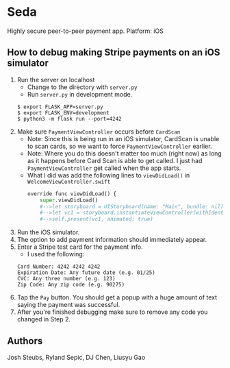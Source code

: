 # Seda
Highly secure peer-to-peer payment app. Platform: iOS

## How to debug making Stripe payments on an iOS simulator
1. Run the server on localhost
	- Change to the directory with `server.py`
	- Run  `server.py` in development mode.
	```
	$ export FLASK_APP=server.py
	$ export FLASK_ENV=development
	$ python3 -m flask run --port=4242
	```
2. Make sure `PaymentViewController`  occurs before `CardScan`
	- Note: Since this is being run in an iOS simulator, CardScan is unable to scan cards, so we want to force `PaymentViewController` earlier.
	- Note: Where you do this doesn't matter too much (right now) as long as it happens before Card Scan is able to get called. I just had `PaymentViewController` get called when the app starts. 
	- What I did was add the following lines to `viewDidLoad()` in ` WelcomeViewController.swift`
		```python
		override func viewDidLoad() {
			super.viewDidLoad()
			#-->let storyboard = UIStoryboard(name: "Main", bundle: nil)
			#-->let vc1 = storyboard.instantiateViewController(withIdentifier: 	Constants.paymentStoryboard) as! PaymentViewController
			#-->self.present(vc1, animated: true)
3. Run the iOS simulator.
4. The option to add payment information should immediately appear.
5. Enter a Stripe test card for the payment info.
	- I used the following:
	```
	Card Number: 4242 4242 4242
	Expiration Date: Any future date (e.g. 01/25)
	CVC: Any three number (e.g. 123)
	Zip Code: Any zip code (e.g. 90275)
6. Tap the `Pay` button. You should get a popup with a huge amount of text saying the payment was successful. 
7. After you're finished debugging make sure to remove any code you changed in Step 2.
## Authors
Josh Steubs, Ryland Sepic, DJ Chen, Liusyu Gao